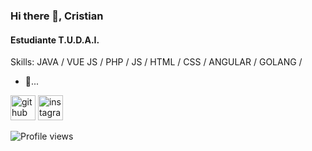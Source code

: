 ### Hi there 👋, Cristian
#### Estudiante T.U.D.A.I.

Skills: JAVA / VUE JS / PHP / JS / HTML / CSS / ANGULAR / GOLANG /

- 💬... 


[<img src='https://cdn.jsdelivr.net/npm/simple-icons@3.0.1/icons/github.svg' alt='github' height='40'>](https://github.com/https://github.com/CristianMarsico)  [<img src='https://cdn.jsdelivr.net/npm/simple-icons@3.0.1/icons/instagram.svg' alt='instagram' height='40'>](https://www.instagram.com/cristian.marsico/)  

![Profile views](https://gpvc.arturio.dev/https://github.com/CristianMarsico)  
